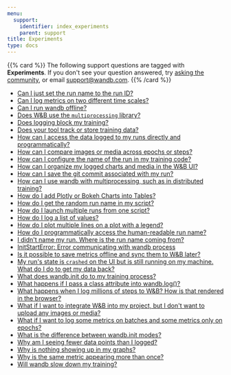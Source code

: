 ```yaml
---
menu:
  support:
    identifier: index_experiments
    parent: support
title: Experiments
type: docs
---
```


{{% card %}}
The following support questions are tagged with <b>Experiments</b>. If you don't see 
your question answered, try [asking the community](https://community.wandb.ai/), 
or email [support@wandb.com](mailto:support@wandb.com).
{{% /card %}}

- [Can I just set the run name to the run ID?](just_set_run_name_run_id.md)
- [Can I log metrics on two different time scales?](log_metrics_two_different_time_scales_example_log_training.md)
- [Can I run wandb offline?](run_wandb_offline.md)
- [Does W&B use the `multiprocessing` library?](multiprocessing_library.md)
- [Does logging block my training?](logging_block_training.md)
- [Does your tool track or store training data?](tool_track_store_training_data.md)
- [How can I access the data logged to my runs directly and programmatically?](access_data_logged_runs_directly_programmatically.md)
- [How can I compare images or media across epochs or steps?](compare_images_media_across_epochs_steps.md)
- [How can I configure the name of the run in my training code?](configure_name_run_training_code.md)
- [How can I organize my logged charts and media in the W&B UI?](organize_logged_charts_media_wb_ui.md)
- [How can I save the git commit associated with my run?](save_git_commit_associated_run.md)
- [How can I use wandb with multiprocessing, such as in distributed training?](multiprocessing_eg_distributed_training.md)
- [How do I add Plotly or Bokeh Charts into Tables?](add_plotlybokeh_charts_tables.md)
- [How do I get the random run name in my script?](random_run_name_script.md)
- [How do I launch multiple runs from one script?](launch_multiple_runs_one_script.md)
- [How do I log a list of values?](log_list_values.md)
- [How do I plot multiple lines on a plot with a legend?](plot_multiple_lines_plot_legend.md)
- [How do I programmatically access the human-readable run name?](programmatically_access_humanreadable_run_name.md)
- [I didn't name my run. Where is the run name coming from?](didnt_name_run_run_name_coming.md)
- [InitStartError: Error communicating with wandb process](initstarterror_error_communicating_wandb_process.md)
- [Is it possible to save metrics offline and sync them to W&B later?](save_metrics_offline_sync_them_wb_later.md)
- [My run's state is `crashed` on the UI but is still running on my machine. What do I do to get my data back?](runs_state_crashed_ui_running_machine_get_data.md)
- [What does wandb.init do to my training process?](wandbinit_training_process.md)
- [What happens if I pass a class attribute into wandb.log()?](pass_class_attribute_wandblog.md)
- [What happens when I log millions of steps to W&B? How is that rendered in the browser?](log_millions_steps_wb_rendered_browser.md)
- [What if I want to integrate W&B into my project, but I don't want to upload any images or media?](integrate_wb_project_dont_upload_any_images_media.md)
- [What if I want to log some metrics on batches and some metrics only on epochs?](log_metrics_batches_some_metrics_epochs.md)
- [What is the difference between wandb.init modes?](difference_wandbinit_modes.md)
- [Why am I seeing fewer data points than I logged?](seeing_fewer_data_points_logged.md)
- [Why is nothing showing up in my graphs?](graphs_nothing_showing.md)
- [Why is the same metric appearing more than once?](same_metric_appearing_more.md)
- [Will wandb slow down my training?](slow_training.md)